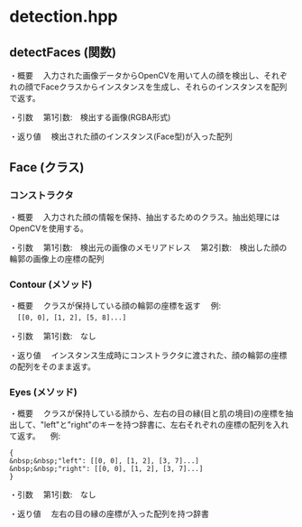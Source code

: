 # detection.hpp

## detectFaces (関数)
・概要
　入力された画像データからOpenCVを用いて人の顔を検出し、それぞれの顔でFaceクラスからインスタンスを生成し、それらのインスタンスを配列で返す。

・引数
　第1引数:　検出する画像(RGBA形式)

・返り値
　検出された顔のインスタンス(Face型)が入った配列

## Face (クラス)

### コンストラクタ
・概要
　入力された顔の情報を保持、抽出するためのクラス。抽出処理にはOpenCVを使用する。

・引数
　第1引数:　検出元の画像のメモリアドレス
　第2引数:　検出した顔の輪郭の画像上の座標の配列

### Contour (メソッド)
・概要
　クラスが保持している顔の輪郭の座標を返す
　例:  
　```[[0, 0], [1, 2], [5, 8]...]```

・引数
　第1引数:　なし

・返り値
　インスタンス生成時にコンストラクタに渡された、顔の輪郭の座標の配列をそのまま返す。

### Eyes (メソッド)
・概要
　クラスが保持している顔から、左右の目の縁(目と肌の境目)の座標を抽出して、"left"と"right"のキーを持つ辞書に、左右それぞれの座標の配列を入れて返す。
　例:
  ```
{
&nbsp;&nbsp;"left": [[0, 0], [1, 2], [3, 7]...]
&nbsp;&nbsp;"right": [[0, 0], [1, 2], [3, 7]...]
}
```

・引数
　第1引数:　なし

・返り値
　左右の目の縁の座標が入った配列を持つ辞書
